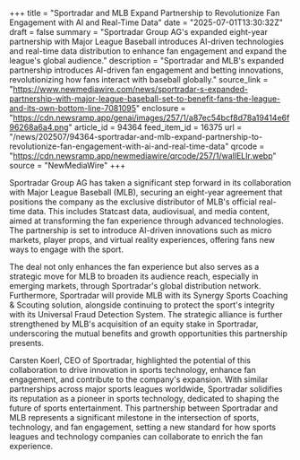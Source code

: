 +++
title = "Sportradar and MLB Expand Partnership to Revolutionize Fan Engagement with AI and Real-Time Data"
date = "2025-07-01T13:30:32Z"
draft = false
summary = "Sportradar Group AG's expanded eight-year partnership with Major League Baseball introduces AI-driven technologies and real-time data distribution to enhance fan engagement and expand the league's global audience."
description = "Sportradar and MLB's expanded partnership introduces AI-driven fan engagement and betting innovations, revolutionizing how fans interact with baseball globally."
source_link = "https://www.newmediawire.com/news/sportradar-s-expanded-partnership-with-major-league-baseball-set-to-benefit-fans-the-league-and-its-own-bottom-line-7081095"
enclosure = "https://cdn.newsramp.app/genai/images/257/1/a87ec54bcf8d78a19414e6f96268a6a4.png"
article_id = 94364
feed_item_id = 16375
url = "/news/202507/94364-sportradar-and-mlb-expand-partnership-to-revolutionize-fan-engagement-with-ai-and-real-time-data"
qrcode = "https://cdn.newsramp.app/newmediawire/qrcode/257/1/wallELIr.webp"
source = "NewMediaWire"
+++

<p>Sportradar Group AG has taken a significant step forward in its collaboration with Major League Baseball (MLB), securing an eight-year agreement that positions the company as the exclusive distributor of MLB's official real-time data. This includes Statcast data, audiovisual, and media content, aimed at transforming the fan experience through advanced technologies. The partnership is set to introduce AI-driven innovations such as micro markets, player props, and virtual reality experiences, offering fans new ways to engage with the sport.</p><p>The deal not only enhances the fan experience but also serves as a strategic move for MLB to broaden its audience reach, especially in emerging markets, through Sportradar's global distribution network. Furthermore, Sportradar will provide MLB with its Synergy Sports Coaching & Scouting solution, alongside continuing to protect the sport's integrity with its Universal Fraud Detection System. The strategic alliance is further strengthened by MLB's acquisition of an equity stake in Sportradar, underscoring the mutual benefits and growth opportunities this partnership presents.</p><p>Carsten Koerl, CEO of Sportradar, highlighted the potential of this collaboration to drive innovation in sports technology, enhance fan engagement, and contribute to the company's expansion. With similar partnerships across major sports leagues worldwide, Sportradar solidifies its reputation as a pioneer in sports technology, dedicated to shaping the future of sports entertainment. This partnership between Sportradar and MLB represents a significant milestone in the intersection of sports, technology, and fan engagement, setting a new standard for how sports leagues and technology companies can collaborate to enrich the fan experience.</p>